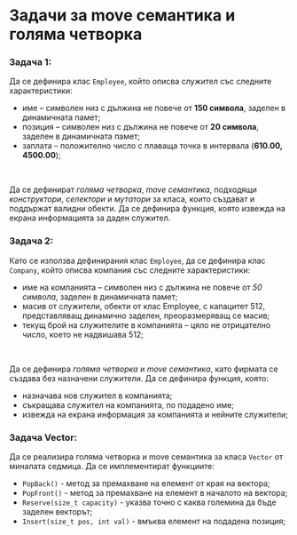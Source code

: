 # Задачи за move семантика и голяма четворка

### Задача 1:
Да се дефинира клас `Employee`, който описва служител със следните характеристики:
- име – символен низ с дължина не повече от **150 символа**, заделен в динамичната памет;
- позиция – символен низ с дължина не повече от **20 символа**, заделен в динамичната памет;
- заплата – положително число с плаваща точка в интервала (**610.00, 4500.00**);
<br>

Да се дефинират *голяма четворка*, *move семантика*, подходящи *конструктори*, *селектори* и *мутатори* за класа, които създават и поддържат валидни обекти. Да се дефинира функция, която извежда на екрана информацията за даден служител. 

### Задача 2:
Като се използва дефинирания клас `Employee`, да се дефинира клас `Company`, който описва компания със следните характеристики:
- име на компанията – символен низ с дължина не повече от *50 символа*, заделен в динамичната памет;
- масив от служители, обекти от клас Employee, с капацитет 512, представляващ динамично заделен, преоразмеряващ се масив;
- текущ брой на служителите в компанията – цяло не отрицателно число, което не надвишава 512;
<br>

Да се дефинира *голяма четворка* и *move семантика*, като фирмата се създава без назначени служители. Да се дефинира функция, която:
- назначава нов служител в компанията;
- съкращава служител на компанията, по подадено име;
- извежда на екрана информация за компанията и нейните служители;

### Задача Vector:
Да се реализира голяма четворка и move семантика за класа `Vector` от миналата седмица. Да се имплементират функциите:
- `PopBack()` - метод за премахване на елемент от края на вектора;
- `PopFront()` - метод за премахване на елемент в началото на вектора;
- `Reserve(size_t capacity)` - указва точно с каква големина да бъде заделен векторът;
- `Insert(size_t pos, int val)` - вмъква елемент на подадена позиция;




